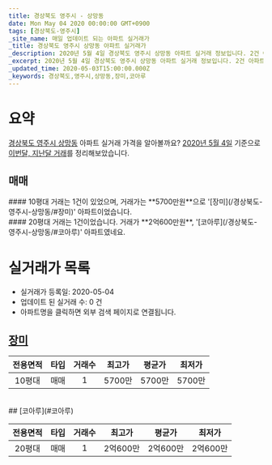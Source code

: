 ```yaml
---
title: 경상북도 영주시 - 상망동
date: Mon May 04 2020 00:00:00 GMT+0900
tags: [경상북도-영주시]
_site_name: 매일 업데이트 되는 아파트 실거래가
_title: 경상북도 영주시 상망동 아파트 실거래가
_description: 2020년 5월 4일 경상북도 영주시 상망동 아파트 실거래 정보입니다. 2건 아파트 정보가 있습니다.
_excerpt: 2020년 5월 4일 경상북도 영주시 상망동 아파트 실거래 정보입니다. 2건 아파트 정보가 있습니다.
_updated_time: 2020-05-03T15:00:00.000Z
_keywords: 경상북도,영주시,상망동,장미,코아루
---
```





# 요약
<ins>경상북도 영주시 상망동</ins> 아파트 실거래 가격을 알아볼까요? <ins>2020년 5월 4일</ins> 기준으로 <ins>이번달, 지난달 거래</ins>를 정리해보았습니다.

## 매매
<div class="container">
<div class="six columns" markdown="1">
#### 10평대
거래는 1건이 있었으며, 거래가는 **5700만원**으로 '[장미](/경상북도-영주시-상망동/#장미)' 아파트이었습니다.
</div>
<div class="six columns" markdown="1">
#### 20평대
거래는 1건이었습니다. 거래가 **2억600만원**, '[코아루](/경상북도-영주시-상망동/#코아루)' 아파트였네요.
</div>
</div>



# 실거래가 목록
- 실거래가 등록일: 2020-05-04
- 업데이트 된 실거래 수: 0 건
- 아파트명을 클릭하면 외부 검색 페이지로 연결됩니다.

## [장미](#장미)

|전용면적|타입|거래수|최고가|평균가|최저가|
|:---:|:---:|:---:|:---:|:---:|:---:|
|10평대|<span class="deal-type-1">매매</span>|1|5700만|5700만|5700만|

<br/>
## [코아루](#코아루)

|전용면적|타입|거래수|최고가|평균가|최저가|
|:---:|:---:|:---:|:---:|:---:|:---:|
|20평대|<span class="deal-type-1">매매</span>|1|2억600만|2억600만|2억600만|

<br/>



